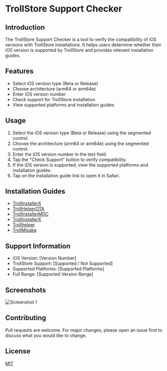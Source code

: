 # TrollStore Support Checker

## Introduction
The TrollStore Support Checker is a tool to verify the compatibility of iOS versions with TrollStore installations. It helps users determine whether their iOS version is supported by TrollStore and provides relevant installation guides.

## Features
- Select iOS version type (Beta or Release)
- Choose architecture (arm64 or arm64e)
- Enter iOS version number
- Check support for TrollStore installation
- View supported platforms and installation guides

## Usage
1. Select the iOS version type (Beta or Release) using the segmented control.
2. Choose the architecture (arm64 or arm64e) using the segmented control.
3. Enter the iOS version number in the text field.
4. Tap the "Check Support" button to verify compatibility.
5. If the iOS version is supported, view the supported platforms and installation guides.
6. Tap on the installation guide link to open it in Safari.

## Installation Guides
- [TrollInstallerX](https://ios.cfw.guide/installing-trollstore-trollinstallerx)
- [TrollHelperOTA](https://ios.cfw.guide/installing-trollstore-trollhelperota)
- [TrollInstallerMDC](https://ios.cfw.guide/installing-trollstore-trollinstallermdc)
- [TrollInstallerX](https://ios.cfw.guide/installing-trollstore-trollinstallerx)
- [Trollhelper](https://ios.cfw.guide/installing-trollstore-trollhelper)
- [TrollMisaka](https://ios.cfw.guide/installing-trollstore-trollmisaka)

## Support Information
- iOS Version: [Version Number]
- TrollStore Support: [Supported / Not Supported]
- Supported Platforms: [Supported Platforms]
- Full Range: [Supported Version Range]

## Screenshots
![Screenshot 1](https://github.com/speedyfriend433/TSChecker/assets/171631703/d1540d5b-6d61-468e-ac12-2fcc1aa7431b)

## Contributing
Pull requests are welcome. For major changes, please open an issue first to discuss what you would like to change.

## License
[MIT](https://choosealicense.com/licenses/mit/)
